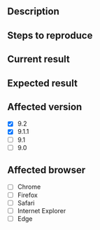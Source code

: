 <!-- 
  Please read contribution guideline first: https://github.com/dnnsoftware/Dnn.Platform/blob/development/CONTRIBUTING.md 
  Any potential security issues should be sent to security@dnnsoftware.com, rather than posted on GitHub
-->
## Description 

## Steps to reproduce

## Current result

## Expected result

## Affected version

<!-- Check all that apply and add more if necessary -->

* [x] 9.2
* [x] 9.1.1
* [ ] 9.1
* [ ] 9.0

## Affected browser

<!-- 
  Check all that apply and add more if necessary.
  If possible, please also specify exact versions and mention the operating system
-->

* [ ] Chrome
* [ ] Firefox
* [ ] Safari
* [ ] Internet Explorer
* [ ] Edge
